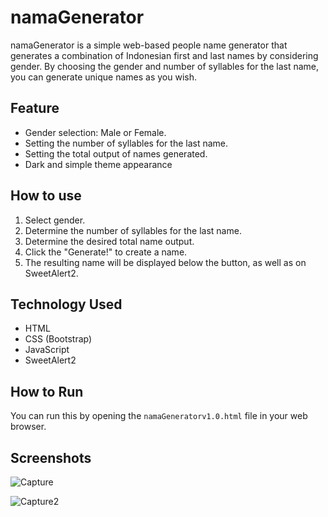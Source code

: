 # namaGenerator
namaGenerator is a simple web-based people name generator that generates a combination of Indonesian first and last names by considering gender. By choosing the gender and number of syllables for the last name, you can generate unique names as you wish.

## Feature
- Gender selection: Male or Female.
- Setting the number of syllables for the last name.
- Setting the total output of names generated.
- Dark and simple theme appearance

## How to use
1. Select gender.
2. Determine the number of syllables for the last name.
3. Determine the desired total name output.
4. Click the "Generate!" to create a name.
5. The resulting name will be displayed below the button, as well as on SweetAlert2.

## Technology Used
- HTML
- CSS (Bootstrap)
- JavaScript
- SweetAlert2

## How to Run
You can run this by opening the `namaGeneratorv1.0.html` file in your web browser.

## Screenshots
![Capture](https://github.com/gilhan94/namaGenerator/assets/119025411/f2a421d5-a2ad-4d39-9c05-98bbee6ea955)


![Capture2](https://github.com/gilhan94/namaGenerator/assets/119025411/55771aa5-97ad-4537-94d8-1c99744859f0)
